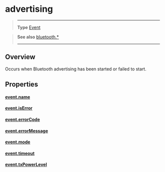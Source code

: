 # advertising

> --------------------- ------------------------------------------------------------------------------------------
> __Type__              [Event](https://docs.coronalabs.com/api/type/Event.html)


> __See also__          [bluetooth.*](/plugin/bluetooth/index.md)
> --------------------- ------------------------------------------------------------------------------------------

## Overview

Occurs when Bluetooth advertising has been started or failed to start.

## Properties

#### [event.name](/plugin/bluetooth/event/advertising/name.md)

#### [event.isError](/plugin/bluetooth/event/advertising/isError.md)

#### [event.errorCode](/plugin/bluetooth/event/advertising/errorCode.md)

#### [event.errorMessage](/plugin/bluetooth/event/advertising/errorMessage.md)

#### [event.mode](/plugin/bluetooth/event/advertising/mode.md)

#### [event.timeout](/plugin/bluetooth/event/advertising/timeout.md)

#### [event.txPowerLevel](/plugin/bluetooth/event/advertising/txPowerLevel.md)